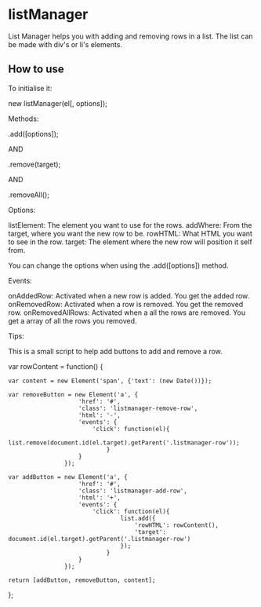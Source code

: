 listManager
===========

List Manager helps you with adding and removing rows in a list. The list can be made with div's or li's elements.

How to use
----------

To initialise it:

new listManager(el[, options]);

Methods:

.add([options]);

AND

.remove(target);

AND

.removeAll();

Options:

listElement: The element you want to use for the rows.
addWhere: From the target, where you want the new row to be.
rowHTML: What HTML you want to see in the row.
target: The element where the new row will position it self from.

You can change the options when using the .add([options]) method.

Events:

onAddedRow: Activated when a new row is added. You get the added row.
onRemovedRow: Activated when a row is removed. You get the removed row.
onRemovedAllRows: Activated when a all the rows are removed. You get a array of all the rows you removed.

Tips:

This is a small script to help add buttons to add and remove a row.

var rowContent = function() {

    var content = new Element('span', {'text': (new Date())});
    
    var removeButton = new Element('a', {
                        'href': '#',
                        'class': 'listmanager-remove-row',
                        'html': '-',
                        'events': {
                            'click': function(el){
                                    list.remove(document.id(el.target).getParent('.listmanager-row'));
                                }
                        }
                    });

    var addButton = new Element('a', {
                        'href': '#',
                        'class': 'listmanager-add-row',
                        'html': '+',
                        'events': {
                            'click': function(el){
                                    list.add({
                                        'rowHTML': rowContent(),
                                        'target': document.id(el.target).getParent('.listmanager-row')
                                    });
                                }
                        }
                    });

    return [addButton, removeButton, content];

};
